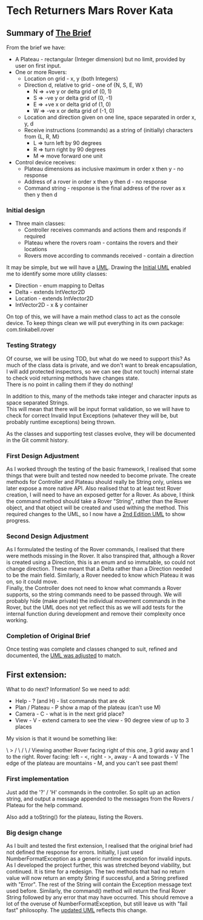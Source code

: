 # Tech Returners Mars Rover Kata

## Summary of [The Brief]() 

From the brief we have:
* A Plateau - rectangular (Integer dimension) but no limit, provided by user on first input.
* One or more Rovers:
  * Location on grid - x, y (both Integers)
  * Direction d, relative to grid - one of {N, S, E, W} 
    * N => +ve y or delta grid of (0, 1)
    * S => -ve y or delta grid of (0, -1)
    * E => +ve x or delta grid of (1, 0)
    * W => -ve x or delta grid of (-1, 0)
  * Location and direction given on one line, space separated in order x, y, d
  * Receive instructions (commands) as a string of (initially) characters from {L, R, M}
    * L => turn left by 90 degrees
    * R => turn right by 90 degrees
    * M => move forward one unit
* Control device receives:
  * Plateau dimensions as inclusive maximum in order x then y - no response
  * Address of a rover in order x then y then d - no response
  * Command string - response is the final address of the rover as x then y then d 

### Initial design

* Three main classes:
  * Controller receives commands and actions them and responds if required
  * Plateau where the rovers roam - contains the rovers and their locations
  * Rovers move according to commands received - contain a direction

It may be simple, but we will have a [UML](doc/Mars.drawio). 
Drawing the [Initial UML](doc/Mars1UML.jpg) enabled me to identify some more utility classes:

* Direction - enum mapping to Deltas
* Delta - extends IntVector2D
* Location - extends IntVector2D
* IntVector2D - x & y container

On top of this, we will have a main method class to act as the console device.
To keep things clean we will put everything in its own package: com.tinkabell.rover

### Testing Strategy

Of course, we will be using TDD, but what do we need to support this?  As much of the class data is private,
and we don't want to break encapsulation, I will add protected inspectors, so we can see (but not touch) 
internal state to check void returning methods have changes state.  
There is no point in calling them if they do nothing!

In addition to this, many of the methods take integer and character inputs as space separated Strings.  
This will mean that there will be input format validation, so we will have to check for correct 
Invalid Input Exceptions (whatever they will be, but probably runtime exceptions) being thrown.

As the classes and supporting test classes evolve, they will be documented in the Git commit history. 

### First Design Adjustment

As I worked through the testing of the basic framework, I realised that some things that were built and tested
now needed to become private.  The create methods for Controller and Plateau should really be String only, 
unless we later expose a more native API.  Also realised that to at least test Rover creation, I will need 
to have an exposed getter for a Rover.  As above, I think the command method should take a Rover "String", 
rather than the Rover object, and that object will be created and used withing the method.  This required changes 
to the UML, so I now have a [2nd Edition UML](doc/Mars2UML.jpg) to show progress.

### Second Design Adjustment

As I formulated the testing of the Rover commands, I realised that there were methods missing in the Rover.
It also transpired that, although a Rover is created using a Direction, this is an enum and so immutable, 
so could not change direction.  These meant that a Delta rather than a Direction needed to be the main field.
Similarly, a Rover needed to know which Plateau it was on, so it could move.  
Finally, the Controller does not need to know what commands a Rover supports, so the string commands 
need to be passed through.  We will probably hide (make private) the individual movement commands in the Rover,
but the UML does not yet reflect this as we will add tests for the internal function during development and remove
their complexity once working.

### Completion of Original Brief

Once testing was complete and classes changed to suit, refined and documented, 
the [UML was adjusted](doc/Mars4UML.jpg) to match.

## First extension:

What to do next?  Information! So we need to add:

* Help - ? (and H) - list commands that are ok
* Plan / Plateau - P show a map of the plateau (can't use M)
* Camera - C - what is in the next grid place?
* View - V - extend camera to see the view - 90 degree view of up to 3 places 

My vision is that it wound be something like:

\   > /
 \   /
  \ /
Viewing another Rover facing right of this one, 3 grid away and 1 to the right.
Rover facing: left - <, right - >, away - A and towards - V
The edge of the plateau are mountains - M, and you can't see past them!

### First implementation

Just add the '?' / 'H' commands in the controller.  So split up an action string, and output a message 
appended to the messages from the Rovers / Plateau for the help command.

Also add a toString() for the plateau, listing the Rovers.

### Big design change

As I built and tested the first extension, I realised that the original brief had not defined the response
for errors.  Initially, I just used NumberFormatException as a generic runtime exception for invalid inputs.
As I developed the project further, this was stretched beyond viability, but continued.  It is time for a redesign.
The two methods that had no return value will now return an empty String if successful, and a String prefixed with
"Error".  The rest of the String will contain the Exception message text used before.  Similarly, the command() 
method will return the final Rover String followed by any error that may have occurred. 
This should remove a lot of the overuse of NumberFormatException, but still leave us with "fail fast" philosophy.
The [updated UML](doc/Mars5UML.jpg) reflects this change.


